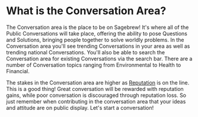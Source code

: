 # What is the Conversation Area? #
The Conversation area is the place to be on Sagebrew! It's where all of the 
Public Conversations will take place, offering the ability to pose Questions 
and Solutions, bringing people together to solve worldly problems. In the 
Conversation area you'll see trending Conversations in your area as well as 
trending national Conversations. You'll also be able to search the 
Conversation area for existing Conversations via the search bar. There are a 
number of Conversation topics ranging from Environmental to Health to 
Financial.

The stakes in the Conversation area are higher as [Reputation][1] is on the line. 
This is a good thing! Great conversation will be rewarded with reputation 
gains, while poor conversation is discouraged through reputation loss. 
So just remember when contributing in the conversation area that your ideas and 
attitude are on public display. Let's start a conversation! 


[1]: /help/reputation/